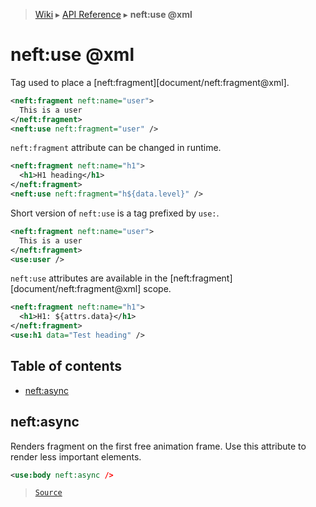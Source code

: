 > [Wiki](Home) ▸ [API Reference](API-Reference) ▸ **neft:use @xml**

neft:use @xml
=============

Tag used to place a [neft:fragment][document/neft:fragment@xml].
```xml
<neft:fragment neft:name="user">
  This is a user
</neft:fragment>
<neft:use neft:fragment="user" />
```
`neft:fragment` attribute can be changed in runtime.
```xml
<neft:fragment neft:name="h1">
  <h1>H1 heading</h1>
</neft:fragment>
<neft:use neft:fragment="h${data.level}" />
```
Short version of `neft:use` is a tag prefixed by `use:`.
```xml
<neft:fragment neft:name="user">
  This is a user
</neft:fragment>
<use:user />
```
`neft:use` attributes are available in the [neft:fragment][document/neft:fragment@xml] scope.
```xml
<neft:fragment neft:name="h1">
  <h1>H1: ${attrs.data}</h1>
</neft:fragment>
<use:h1 data="Test heading" />
```

## Table of contents
  * [neft:async](#neftasync)

## neft:async

Renders fragment on the first free animation frame.
Use this attribute to render less important elements.
```xml
<use:body neft:async />
```

> [`Source`](/Neft-io/neft/tree/master/src/document/file/parse/uses.litcoffee#neftasync)


